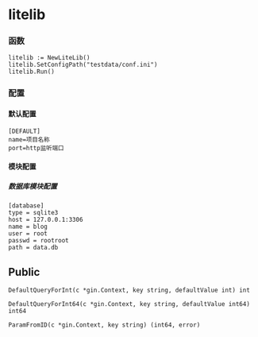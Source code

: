 # litelib


### 函数

```
litelib := NewLiteLib()
litelib.SetConfigPath("testdata/conf.ini")
litelib.Run()
```

### 配置

#### 默认配置
```
[DEFAULT]
name=项目名称
port=http监听端口

```

#### 模块配置

##### 数据库模块配置
```
[database]
type = sqlite3
host = 127.0.0.1:3306
name = blog
user = root
passwd = rootroot
path = data.db
```

## Public


```
DefaultQueryForInt(c *gin.Context, key string, defaultValue int) int

DefaultQueryForInt64(c *gin.Context, key string, defaultValue int64) int64

ParamFromID(c *gin.Context, key string) (int64, error)
```